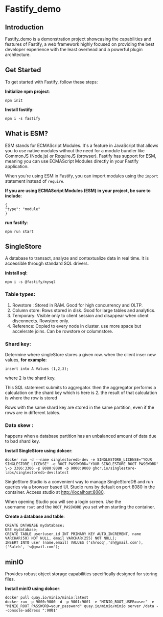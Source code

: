 # Fastify_demo

## Introduction

Fastify_demo is a demonstration project showcasing the capabilities and features of Fastify, a web framework highly focused on providing the best developer experience with the least overhead and a powerful plugin architecture.


## Get Started

To get started with Fastify, follow these steps:

**Initialize npm project**:

    npm init


**Install fastify**:
    
    npm i -s fastify
   
## What is ESM?

ESM stands for ECMAScript Modules. It's a feature in JavaScript that allows you to use native modules without the need for a module bundler like CommonJS (Node.js) or RequireJS (browser). Fastify has support for ESM, meaning you can use ECMAScript Modules directly in your Fastify application.

When you're using ESM in Fastify, you can import modules using the `import` statement instead of `require`.

**If you are using ECMAScript Modules (ESM) in your project, be sure to include**:
    
    {
    "type": "module"
    }
    
**run fastify**:
    
    npm run start
 
## SingleStore 
A database to transact, analyze and contextualize data in real time.
It is accessible through standard SQL drivers.

**inistall sql**:
    
    npm i -s @fastify/mysql

### Table types:

1. Rowstore : Stored in RAM. Good for high concurrency and OLTP.
2. Column store: Rows stored in disk. Good for large tables and analytics.
3. Temporary: Visible only to client session and disappear when client disconnects. Rowstore only.
4. Reference: Copied to every node in cluster. use more space but accelerate joins. Can be rowstore or columnstore.

### Shard key:

Determine where singleStore stores a given row.
when the client inser new values, **for example**:
    
    insert into A Values (1,2,3);

where 2 is the shard key.

This SQL statement submits to aggregator. then the aggregator performs a calculation on the shard key which is here is 2. the result of that calculation is where the row is stored

Rows with the same shard key are stored in the same partition, even if the rows are in different tables.

### Data skew :

happens when a database partition has an unbalanced amount of data due to bad shard key.

**Install SingleStore using dokcer**:
    
    docker run -d --name singlestoredb-dev -e SINGLESTORE_LICENSE="YOUR SINGLESTORE LICENSE" -e ROOT_PASSWORD="YOUR SINGLESTORE ROOT PASSWORD" \-p 3306:3306 -p 8080:8080 -p 9000:9000 ghcr.io/singlestore-labs/singlestoredb-dev:latest

SingleStore Studio is a convenient way to manage SingleStoreDB and run queries via a browser based UI. Studio runs by default on port 8080 in the container. Access studio at [http://localhost:8080](http://localhost:8080/).

When opening Studio you will see a login screen. Use the username `root` and the `ROOT_PASSWORD` you set when starting the container.

**Create a database and table**:
  
    CREATE DATABASE mydatabase;
    USE mydatabase;
    CREATE TABLE user(user_id INT PRIMARY KEY AUTO_INCREMENT, name VARCHAR(50) NOT NULL, email VARCHAR(255) NOT NULL);
    INSERT INTO user (name,email) VALUES ('shrooq','sh@gmail.com'),('Saleh', 's@gmail.com');
    
## minIO 
Provides robust object storage capabilities specifically designed for storing files.

**Install minIO using dokcer**:
    
    docker pull quay.io/minio/minio:latest
    docker run -p 9000:9000 -d -p 9001:9001 -e "MINIO_ROOT_USER=user" -e "MINIO_ROOT_PASSWORD=your_password" quay.io/minio/minio server /data --console-address ":9001"


